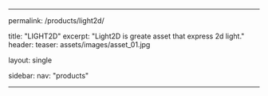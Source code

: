 ---

permalink: /products/light2d/

title: "LIGHT2D"
excerpt: "Light2D is greate asset that express 2d light."
header:
  teaser: assets/images/asset_01.jpg

layout: single

sidebar: 
  nav: "products"

---